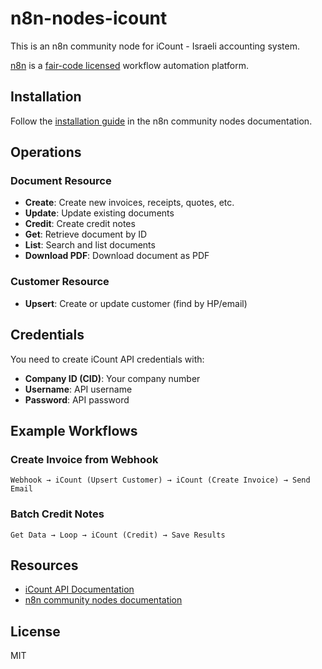# n8n-nodes-icount

This is an n8n community node for iCount - Israeli accounting system.

[n8n](https://n8n.io/) is a [fair-code licensed](https://docs.n8n.io/reference/license/) workflow automation platform.

## Installation

Follow the [installation guide](https://docs.n8n.io/integrations/community-nodes/installation/) in the n8n community nodes documentation.

## Operations

### Document Resource

- **Create**: Create new invoices, receipts, quotes, etc.
- **Update**: Update existing documents
- **Credit**: Create credit notes
- **Get**: Retrieve document by ID
- **List**: Search and list documents
- **Download PDF**: Download document as PDF

### Customer Resource

- **Upsert**: Create or update customer (find by HP/email)

## Credentials

You need to create iCount API credentials with:

- **Company ID (CID)**: Your company number
- **Username**: API username
- **Password**: API password

## Example Workflows

### Create Invoice from Webhook

```
Webhook → iCount (Upsert Customer) → iCount (Create Invoice) → Send Email
```

### Batch Credit Notes

```
Get Data → Loop → iCount (Credit) → Save Results
```

## Resources

- [iCount API Documentation](https://apiv3.icount.co.il/docs)
- [n8n community nodes documentation](https://docs.n8n.io/integrations/community-nodes/)

## License

MIT